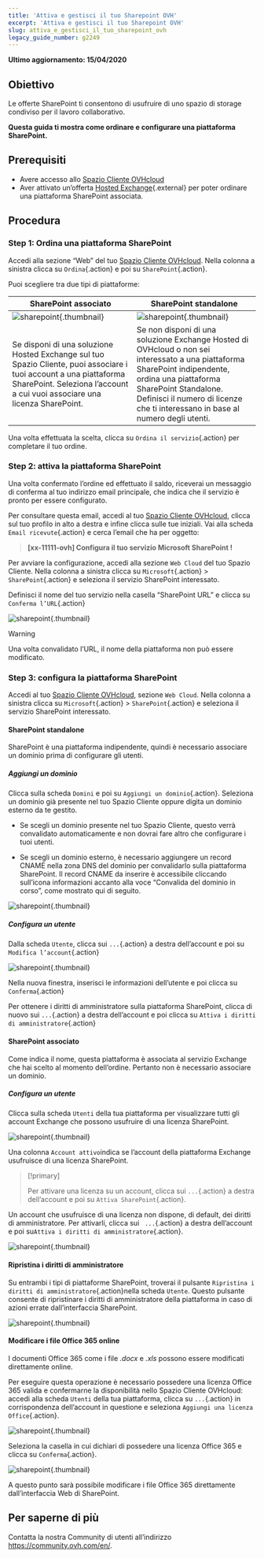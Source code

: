 ```yaml
---
title: 'Attiva e gestisci il tuo Sharepoint OVH'
excerpt: 'Attiva e gestisci il tuo Sharepoint OVH'
slug: attiva_e_gestisci_il_tuo_sharepoint_ovh
legacy_guide_number: g2249
---
```


**Ultimo aggiornamento: 15/04/2020**

## Obiettivo

Le offerte SharePoint ti consentono di usufruire di uno spazio di storage condiviso per il lavoro collaborativo.

**Questa guida ti mostra come ordinare e configurare una piattaforma SharePoint.**

## Prerequisiti

- Avere accesso allo [Spazio Cliente OVHcloud](https://www.ovh.com/auth/?action=gotomanager)
- Aver attivato un’offerta [Hosted Exchange](https://www.ovh.it/emails/hosted-exchange/){.external} per poter ordinare una piattaforma SharePoint associata.

## Procedura

### Step 1: Ordina una piattaforma SharePoint

Accedi alla sezione “Web” del tuo [Spazio Cliente OVHcloud](https://www.ovh.com/auth/?action=gotomanager). Nella colonna a sinistra clicca su `Ordina`{.action}  e poi su `SharePoint`{.action}.

Puoi scegliere tra due tipi di piattaforme:

| SharePoint associato                                                                                                                      	| SharePoint standalone                                                                                                                                                                       	|
|-----------------------------------------------------------------------------------------------------------------------------------------	|---------------------------------------------------------------------------------------------------------------------------------------------------------------------------------------------	|
| ![sharepoint](images/order-manage-sharepoint-02.png){.thumbnail}                                                                        	| ![sharepoint](images/order-manage-sharepoint-03.png){.thumbnail}                                                                                                                            	|
| Se disponi di una soluzione Hosted Exchange sul tuo Spazio Cliente, puoi associare i tuoi account a una piattaforma SharePoint. Seleziona l’account a cui vuoi associare una licenza SharePoint. 	| Se non disponi di una soluzione Exchange Hosted di OVHcloud o non sei interessato a una piattaforma SharePoint indipendente, ordina una piattaforma SharePoint Standalone. <br>Definisci il numero di licenze che ti interessano in base al numero degli utenti.	|

Una volta effettuata la scelta, clicca su `Ordina il servizio`{.action} per completare il tuo ordine.

### Step 2: attiva la piattaforma SharePoint

Una volta confermato l’ordine ed effettuato il saldo, riceverai un messaggio di conferma al tuo indirizzo email principale, che indica che il servizio è pronto per essere configurato.

Per consultare questa email, accedi al tuo [Spazio Cliente OVHcloud](https://www.ovh.com/auth/?action=gotomanager), clicca sul tuo profilo in alto a destra e infine clicca sulle tue iniziali. Vai alla scheda `Email ricevute`{.action} e cerca l’email che ha per oggetto:

> **\[xx-11111-ovh] Configura il tuo servizio Microsoft SharePoint !**

Per avviare la configurazione, accedi alla sezione `Web Cloud` del tuo Spazio Cliente. Nella colonna a sinistra clicca su `Microsoft`{.action} > `SharePoint`{.action} e seleziona il servizio SharePoint interessato.

Definisci il nome del tuo servizio nella casella “SharePoint URL” e clicca su `Conferma l’URL`{.action}

![sharepoint](images/order-manage-sharepoint-04.png){.thumbnail}  

> [!warning]
>
> Una volta convalidato l’URL, il nome della piattaforma non può essere modificato.

### Step 3: configura la piattaforma SharePoint

Accedi al tuo [Spazio Cliente OVHcloud](https://www.ovh.com/auth/?action=gotomanager), sezione `Web Cloud`. Nella colonna a sinistra clicca su `Microsoft`{.action} > `SharePoint`{.action} e seleziona il servizio SharePoint interessato.

#### **SharePoint standalone**

SharePoint è una piattaforma indipendente, quindi è necessario associare un dominio prima di configurare gli utenti.

##### ***Aggiungi un dominio***

Clicca sulla scheda `Domini` e poi su `Aggiungi un dominio`{.action}. Seleziona un dominio già presente nel tuo Spazio Cliente oppure digita un dominio esterno da te gestito. 

- Se scegli un dominio presente nel tuo Spazio Cliente, questo verrà convalidato automaticamente e non dovrai fare altro che configurare i tuoi utenti.
 
- Se scegli un dominio esterno, è necessario aggiungere un record CNAME nella zona DNS del dominio per convalidarlo sulla piattaforma SharePoint. Il record CNAME da inserire è accessibile cliccando sull’icona informazioni accanto alla voce “Convalida del dominio in corso”, come mostrato qui di seguito.


![sharepoint](images/order-manage-sharepoint-05.png){.thumbnail}

##### ***Configura un utente***

Dalla scheda `Utente`, clicca sui `...`{.action} a destra dell’account e poi su `Modifica l’account`{.action}

![sharepoint](images/order-manage-sharepoint-06.png){.thumbnail} 

Nella nuova finestra, inserisci le informazioni dell’utente e poi clicca su `Conferma`{.action}

Per ottenere i diritti di amministratore sulla piattaforma SharePoint, clicca di nuovo sui `...`{.action} a destra dell’account e poi clicca su `Attiva i diritti di amministratore`{.action}

#### **SharePoint associato**

Come indica il nome, questa piattaforma è associata al servizio Exchange che hai scelto al momento dell’ordine. Pertanto non è necessario associare un dominio. 

##### ***Configura un utente***

Clicca sulla scheda `Utenti` della tua piattaforma per visualizzare tutti gli account Exchange che possono usufruire di una licenza SharePoint.

![sharepoint](images/order-manage-sharepoint-07.png){.thumbnail} 

Una colonna `Account attivo`indica se l’account della piattaforma Exchange usufruisce di una licenza SharePoint. 

> [!primary]
>
> Per attivare una licenza su un account, clicca sui `...`{.action} a destra dell’account e poi su `Attiva SharePoint`{.action}.

Un account che usufruisce di una licenza non dispone, di default, dei diritti di amministratore. Per attivarli, clicca sui ` ...`{.action} a destra dell’account e poi su`Attiva i diritti di amministratore`{.action}.

![sharepoint](images/order-manage-sharepoint-08.png){.thumbnail} 

#### **Ripristina i diritti di amministratore**

Su entrambi i tipi di piattaforme SharePoint, troverai il pulsante `Ripristina i diritti di amministratore`{.action}nella scheda `Utente`. Questo pulsante consente di ripristinare i diritti di amministratore della piattaforma in caso di azioni errate dall’interfaccia SharePoint.

![sharepoint](images/order-manage-sharepoint-09.png){.thumbnail}

#### **Modificare i file Office 365 online**

I documenti Office 365 come i file *.docx* e *.xls* possono essere modificati direttamente online.

Per eseguire questa operazione è necessario possedere una licenza Office 365 valida e confermarne la disponibilità nello Spazio Cliente OVHcloud: accedi alla scheda `Utenti` della tua piattaforma, clicca su `...`{.action} in corrispondenza dell’account in questione e seleziona `Aggiungi una licenza Office`{.action}.

![sharepoint](images/order-manage-sharepoint-10.png){.thumbnail}

Seleziona la casella in cui dichiari di possedere una licenza Office 365 e clicca su `Conferma`{.action}.

![sharepoint](images/order-manage-sharepoint-11.png){.thumbnail}

A questo punto sarà possibile modificare i file Office 365 direttamente dall’interfaccia Web di SharePoint.

## Per saperne di più

Contatta la nostra Community di utenti all’indirizzo <https://community.ovh.com/en/>.
